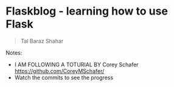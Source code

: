 # Flaskblog - learning how to use Flask

> Tal Baraz Shahar

Notes:
- I AM FOLLOWING A TOTURIAL BY Corey Schafer https://github.com/CoreyMSchafer/
- Watch the commits to see the progress 
